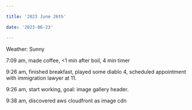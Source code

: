 ```yaml
---

title: '2023 June 26th'

date: '2023-06-23'

---
```


Weather: Sunny

7:09 am, made coffee, <1 min after boil, 4 min timer

9:26 am, finished breakfast, played some diablo 4, scheduled appointment with immigration lawyer at 11.

9:26 am, start working, goal: image gallery header.

9:38 am, discovered aws cloudfront as image cdn
